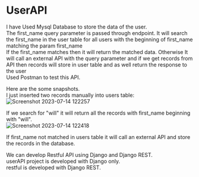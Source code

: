 # UserAPI
I have Used Mysql Database to store the data of the user.<br>
The first_name query parameter is passed through endpoint. It will search the first_name in the user table for all users with the beginning of first_name matching the param first_name <br>
If the first_name matches then it will return the matched data. Otherwise It will call an external API with the query parameter and if we get records from API then records will store in user table and as well return the response to the user <br>
Used Postman to test this API.<br>

Here are the some snapshots.<br>
I just inserted two records manually into users table:<br>
![Screenshot 2023-07-14 122257](https://github.com/bhargav2550/UserAPI/assets/106314092/13962226-8242-4d82-bf1d-102d9d12dfdb)

If we search for "will" it will return all the records with first_name beginning with "will".<br>
![Screenshot 2023-07-14 122418](https://github.com/bhargav2550/UserAPI/assets/106314092/876d7266-cf3f-4eb9-af5b-5dd540edf53c)

If first_name not matched in users table it will call an external API and store the records in the database.<br>

We can develop Restful API using Django and Django REST.<br>
userAPI project is developed with Django only.<br>
restful is developed with Django REST.
